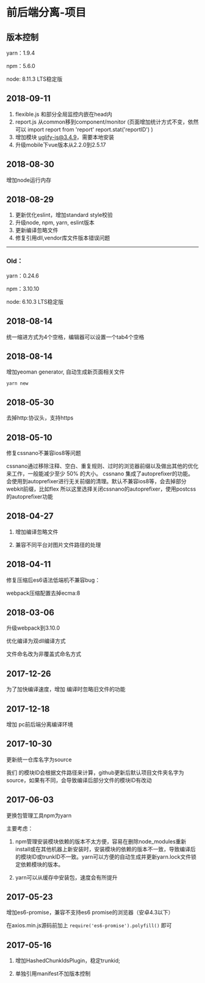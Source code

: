# 前后端分离-项目

## 版本控制

yarn：1.9.4

npm：5.6.0

node: 8.11.3 LTS稳定版 

## 2018-09-11
1. flexible.js 和部分全局监控内嵌在head内
2. report.js 从common移到component/monitor
(页面增加统计方式不变，依然可以
import report from 'report'
report.stat('reportID')
)
3. 增加模块 uglify-js@3.4.9，需要本地安装
4. 升级mobile下vue版本从2.2.0到2.5.17

## 2018-08-30
增加node运行内存

## 2018-08-29
1. 更新优化eslint，增加standard style校验
2. 升级node, npm, yarn, eslint版本
3. 更新编译忽略文件
4. 修复引用dll,vendor库文件版本错误问题

---

### Old：

yarn：0.24.6

npm：3.10.10

node: 6.10.3 LTS稳定版

## 2018-08-14
统一缩进方式为4个空格，编辑器可以设置一个tab4个空格

## 2018-08-14
增加yeoman generator, 自动生成新页面相关文件
```
yarn new
```

## 2018-05-30
去掉http:协议头，支持https

## 2018-05-10
修复cssnano不兼容ios8等问题

cssnano通过移除注释、空白、重复规则、过时的浏览器前缀以及做出其他的优化来工作，一般能减少至少 50% 的大小。
cssnano 集成了autoprefixer的功能。会使用到autoprefixer进行无关前缀的清理。默认不兼容ios8等，会去掉部分webkit前缀，比如flex
所以这里选择关闭cssnano的autoprefixer，使用postcss的autoprefixer功能


## 2018-04-27
1. 增加编译忽略文件

2. 兼容不同平台对图片文件路径的处理

## 2018-04-11
修复压缩后es6语法低端机不兼容bug：

webpack压缩配置去掉ecma:8

## 2018-03-06
升级webpack到3.10.0

优化编译为双dll编译方式

文件命名改为非覆盖式命名方式

## 2017-12-26
为了加快编译速度，增加 编译时忽略旧文件的功能

## 2017-12-18
增加 pc前后端分离编译环境

## 2017-10-30
更新统一仓库名字为source
 

我们 的模块ID会根据文件路径来计算，github更新后默认项目文件夹名字为source，如果有不同，会导致编译后部分文件的模块ID有改动
 
## 2017-06-03
更换包管理工具npm为yarn

主要考虑：

1.	npm管理安装模块依赖的版本不太方便，容易在删除node_modules重新install或在其他机器上新安装时，安装模块的依赖的版本不一致，导致编译后的模块ID或trunkID不一致。yarn可以方便的自动生成并更新yarn.lock文件锁定依赖模块的版本。

2.	yarn可以从缓存中安装包，速度会有所提升

## 2017-05-23
增加es6-promise，兼容不支持es6 promise的浏览器（安卓4.3以下）

在axios.min.js源码前加上 `require('es6-promise').polyfill()` 即可

## 2017-05-16
1.	增加HashedChunkIdsPlugin，稳定trunkid;

2.	单独引用manifest不加版本控制
